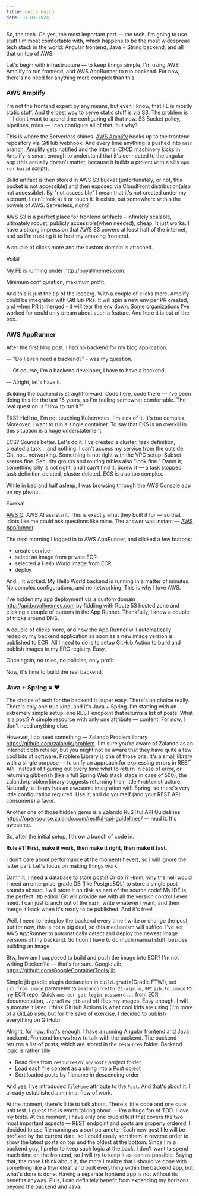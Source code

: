 ```yaml
---
title: Let's build
date: 31.03.2024
---
```


So, the tech.
Oh yes, the most important part — the tech.
I'm going to use stuff I'm most comfortable with, which happens to be the most widespread tech stack in the world:
Angular frontend, Java + String backend, and all that on top of AWS.

Let's begin with infrastructure — to keep things simple, I'm using AWS Amplify to run frontend, and AWS AppRunner to run
backend.
For now, there's no need for anything more complex than this.

### AWS Amplify

I'm not the frontend expert by any means, but even I know, that FE is mostly static stuff.
And the best way to serve static stuff is via S3.
The problem is — I don't want to spend time configuring all that now.
S3 Bucket policy, pipelines, roles — I can configure all of that, but why?

This is where the Serverless shines.
[AWS Amplify](https://aws.amazon.com/amplify/) hooks up to the frontend repository via GitHub webhook.
And every time anything is pushed into `main` branch, Amplify gets notified and the internal CI/CD machinery kicks in.
Amplify is smart enough to understand that it's connected to the angular app (this actually doesn't matter,
because it builds a project with a silly `npm run build` script).

Build artifact is then stored in AWS S3 bucket
(unfortunately, or not, this bucket is not accessible)
and then exposed via CloudFront distribution(also not accessible).
By "not accessible" I mean that it's not created under my account, I can't look at it or touch it.
It exists, but somewhere within the bowels of AWS.
Serverless, right?

AWS S3 is a perfect place for frontend artifacts – infinitely scalable, ultimately robust, publicly accessible(when
needed), cheap.
It just works.
I have a strong impression that AWS S3 powers at least half of the internet,
and so I'm trusting it to host my amazing frontend.

A couple of clicks more and the custom domain is attached.

Voilà!

My FE is running under http://buyallmemes.com.

Minimum configuration, maximum profit.

And this is just the tip of the iceberg.
With a couple of clicks more, Amplify could be integrated with GitHub PRs.
It will spin a new env per PR created, and when PR is merged - it will tear the env down.
Some organizations I've worked for could only dream about such a feature.
And here it is out of the box.

### AWS AppRunner

After the first blog post, I had no backend for my blog application.

— "Do I even need a backend?" - was my question.

— Of course, I'm a backend developer, I have to have a backend.

— Alright, let's have it.

Building the backend is straightforward.
Code here, code there — I've been doing this for the last 15 years, so I'm feeling somewhat comfortable.
The real question is "How to run it?"

EKS?
Hell no, I'm not touching Kubernetes.
I'm sick of it.
It's too complex.
Moreover, I want to run a single container.
To say that EKS is an overkill in this situation is a huge understatement.

ECS?
Sounds better.
Let's do it.
I've created a cluster, task definition, created a task... and nothing.
I can't access my service from the outside.
Oh, no... networking.
Something is not right with the VPC setup.
Subset seems fine.
Security groups and routing tables also "look fine."
Damn it, something silly is not right, and I can't find it.
Screw it — a task stopped, task definition deleted, cluster deleted.
ECS is also too complex.

While in bed and half asleep, I was browsing through the AWS Console app on my phone.

Eureka!

[AWS Q](https://aws.amazon.com/q/). AWS AI assistant.
This is exactly what they built it for — so that idiots like me could ask questions like mine.
The answer was instant — [AWS AppRunner](https://aws.amazon.com/apprunner/).

The next morning I logged in to AWS AppRunner, and clicked a few buttons:

- create service
- select an image from private ECR
- selected a Hello World image from ECR
- deploy

And... it worked.
My Hello World backend is running in a matter of minutes.
No complex configurations, and no networking.
This is why I love AWS.

I've hidden my app deployment via a custom domain http://api.buyallmemes.com by fiddling with Route 53 hosted zone
and clicking a couple of buttons in the App Runner.
Thankfully, I know a couple of tricks around DNS.

A couple of clicks more,
and now the App Runner will automatically redeploy my backend application as soon
as a new image version is published to ECR.
All I need to do is to setup GitHub Action to build and publish images to my ERC registry.
Easy.

Once again, no roles, no policies, only profit.

Now, it's time to build the real backend.

### Java + Spring = ❤️

The choice of tech for the backend is super easy.
There's no choice really.
There's only one true kind, and it's Java + Spring.
I'm starting with an extremely simple setup: one REST endpoint that returns a list of posts.
What is a post?
A simple resource with only one attribute — content.
For now, I don't need anything else.

However, I do need something — Zalando Problem library https://github.com/zalando/problem.
I'm sure you're aware of Zalando as an internet cloth retailer, but you might not be aware that they have quite a few
cool bits of software.
Problem Library is one of those bits.
It's a small library with a single purpose — to unify an approach for expressing errors in REST API.
Instead of figuring out every time what to return in case of error,
or returning gibberish (like a full Spring Web stack stace in case of 500),
the zalando/problem library suggests returning their little `Problem` structure.
Naturally, a library has an awesome integration with Spring, so there's very little configuration required.
Use it, and do yourself (and your REST API consumers) a favor.

Another one of those hidden gems is a Zalando RESTful API
Guidelines https://opensource.zalando.com/restful-api-guidelines/ — read it.
It's awesome.

So, after the initial setup, I throw a bunch of code in.

**Rule #1: First, make it work, then make it right, then make it fast.**

I don't care about performance at the moment(if ever), so I will ignore the latter part.
Let's focus on making things work.

Damn it, I need a database to store posts!
Or do I?
Hmm, why the hell would I need an enterprise-grade DB (like PostgreSQL) to store a single post - sounds absurd.
I will store it on disk as part of the source code!
My IDE is the perfect `.MD` editor.
Git will provide me with all the version control I ever need.
I can just branch out of the `main`, write whatever I want, and then merge it back when it's ready to be published.
And it's free!

Well, I need to redeploy the backend every time I write or change the post,
but for now, this is not a big deal, so this mechanism will suffice.
I've set AWS AppRunner to automatically detect and deploy the newest image versions of my backend.
So I don't have to do much manual stuff, besides building an image.

Btw, how am I supposed to build and push the image into ECR?
I'm not writing Dockerfile — that's for sure.
Google Jib, https://github.com/GoogleContainerTools/jib.

Simple jib gradle plugin declaration in `build.gradle`(Gradle FTW!),
set `jib.from.image` parameter to `amazoncorretto:21-alpine`, set `jib.to.image` to my ECR repo.
Quick `aws ecr get-login-password...` from ECR documentation, `./gradlew jib` and off flies my images.
Easy enough.
I will automate it later.
I think GitHub Actions is what cool kids are using (I'm more of a GitLab user,
but for the sake of exercise, I decided to publish everything on GitHub).

Alright, for now, that's enough.
I have a running Angular frontend and Java backend.
Frontend knows how to talk with the backend.
The backend returns a list of posts, which are stored in the `resources` folder.
Backend logic is rather silly

- Read files from `resources/blog/posts` project folder
- Load each file content as a string into a Post object
- Sort loaded posts by filename in descending order

And yes, I've introduced `fileName` attribute to the `Post`.
And that's about it.
I already established a minimal flow of work.

At the moment, there's little to talk about.
There's little code and one cute unit test.
I guess this is worth talking about — I'm a huge fan of TDD.
I love my tests.
At the moment, I have only one crucial test that covers the two most important aspects — REST endpoint and posts
are properly ordered.
I decided to use file naming as a sort parameter.
Each new post file will be prefixed by the current date,
so I could easily sort them in reverse order to show the latest posts on top and the oldest at the bottom.
Since I'm a backend guy, I prefer to keep such logic at the back.
I don't want to spend much time on the frontend, so I will try to keep it as lean as possible.
Saying that, the more I think about it, the more I realize that I should've gone with something like a thymeleaf,
and built everything within the backend app, but what's done is done.
Having a separate frontend app is not without its benefits anyway.
Plus, I can definitely benefit from expanding my horizons beyond the backend and Java.
